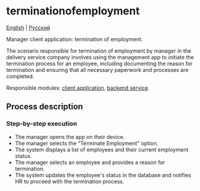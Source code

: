 # terminationofemployment

[English](terminationofemployment.md) | [Русский](terminationofemployment.ru.md)

Manager client application: termination of employment.

The scenario responsible for termination of employment by manager in the delivery service company involves using the management app to initiate the termination process for an employee, including documenting the reason for termination and ensuring that all necessary paperwork and processes are completed.

Responsible modules: [client application](../../frontend/managerclient.md), [backend service](../../backend/managerbackend.md).

## Process description

### Step-by-step execution

- The manager opens the app on their device.
- The manager selects the "Terminate Employment" option.
- The system displays a list of employees and their current employment status.
- The manager selects an employee and provides a reason for termination.
- The system updates the employee's status in the database and notifies HR to proceed with the termination process.
